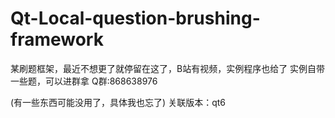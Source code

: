 # Qt-Local-question-brushing-framework

某刷题框架，最近不想更了就停留在这了，B站有视频，实例程序也给了
实例自带一些题，可以进群拿
Q群:868638976

(有一些东西可能没用了，具体我也忘了)
关联版本：qt6
